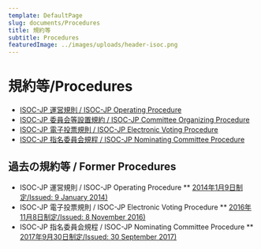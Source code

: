 ```yaml
---
template: DefaultPage
slug: documents/Procedures
title: 規約等
subtitle: Procedures
featuredImage: ../images/uploads/header-isoc.png
---
```


# 規約等/Procedures

* [ISOC-JP 運営規則 / ISOC-JP Operating Procedure](https://drive.google.com/file/d/1qx56A0ZJhhf38hA3Jhd4cmvF_5QrXMLV/view?usp=share_link)
* [ISOC-JP 委員会等設置規約 / ISOC-JP Committee Organizing Procedure](https://drive.google.com/file/d/1TfJM5fOfpzUO_QA842Do-tO50MaVa6YZ/view?usp=share_link)
* [ISOC-JP 電子投票規則 / ISOC-JP Electronic Voting Procedure](https://drive.google.com/file/d/1eaF-F3Y0gNrf55RUrxjQfsAfg2r7KaEg/view?usp=share_link)
* [ISOC-JP 指名委員会規程 / ISOC-JP Nominating Committee Procedure](https://drive.google.com/file/d/1RMzryc8tyP9DpsSJK_gKI4BjAinzbRHV/view?usp=share_link)

## 過去の規約等 / Former Procedures

* ISOC-JP 運営規則 / ISOC-JP Operating Procedure
** [2014年1月9日制定/Issued: 9 January 2014)](https://drive.google.com/file/d/1qQVpQee-5MWfRXQcMGpHyzIwNVqiRYKZ/view?usp=share_link)
* ISOC-JP 電子投票規則 / ISOC-JP Electronic Voting Procedure
** [2016年11月8日制定/Issued: 8 November 2016)](https://github.com/isoc-jp/bylaws/blob/master/electronic-voting-procedure.md)
* ISOC-JP 指名委員会規程 / ISOC-JP Nominating Committee Procedure
** [2017年9月30日制定/Issued: 30 September 2017)](https://drive.google.com/file/d/1cShhDmGCHHP2O18gdK6MEUlHba0Xp0k9/view?usp=share_link)
